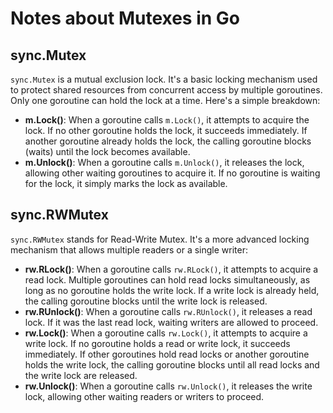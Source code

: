 # Notes about Mutexes in Go

## sync.Mutex

`sync.Mutex` is a mutual exclusion lock. It's a basic locking mechanism used to protect shared resources from concurrent access by multiple goroutines. Only one goroutine can hold the lock at a time. Here's a simple breakdown:

- **m.Lock()**: When a goroutine calls `m.Lock()`, it attempts to acquire the lock. If no other goroutine holds the lock, it succeeds immediately. If another goroutine already holds the lock, the calling goroutine blocks (waits) until the lock becomes available.
- **m.Unlock()**: When a goroutine calls `m.Unlock()`, it releases the lock, allowing other waiting goroutines to acquire it. If no goroutine is waiting for the lock, it simply marks the lock as available.

## sync.RWMutex

`sync.RWMutex` stands for Read-Write Mutex. It's a more advanced locking mechanism that allows multiple readers or a single writer:

- **rw.RLock()**: When a goroutine calls `rw.RLock()`, it attempts to acquire a read lock. Multiple goroutines can hold read locks simultaneously, as long as no goroutine holds the write lock. If a write lock is already held, the calling goroutine blocks until the write lock is released.
- **rw.RUnlock()**: When a goroutine calls `rw.RUnlock()`, it releases a read lock. If it was the last read lock, waiting writers are allowed to proceed.
- **rw.Lock()**: When a goroutine calls `rw.Lock()`, it attempts to acquire a write lock. If no goroutine holds a read or write lock, it succeeds immediately. If other goroutines hold read locks or another goroutine holds the write lock, the calling goroutine blocks until all read locks and the write lock are released.
- **rw.Unlock()**: When a goroutine calls `rw.Unlock()`, it releases the write lock, allowing other waiting readers or writers to proceed.
